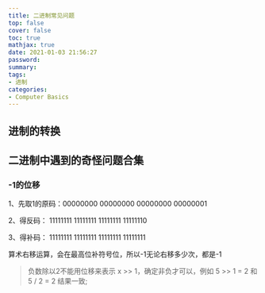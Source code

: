 ```yaml
---
title: 二进制常见问题
top: false
cover: false
toc: true
mathjax: true
date: 2021-01-03 21:56:27
password:
summary:
tags:
- 进制
categories:
- Computer Basics
---
```


## 进制的转换

## 二进制中遇到的奇怪问题合集

### -1的位移

1、先取1的原码：00000000 00000000 00000000 00000001

2、得反码：     11111111 11111111 11111111 11111110

3、得补码：     11111111 11111111 11111111 11111111

算术右移运算，会在最高位补符号位，所以-1无论右移多少次，都是-1

> 负数除以2不能用位移来表示 x >> 1，确定非负才可以，例如 5 >> 1 = 2 和 5 / 2 = 2 结果一致;
